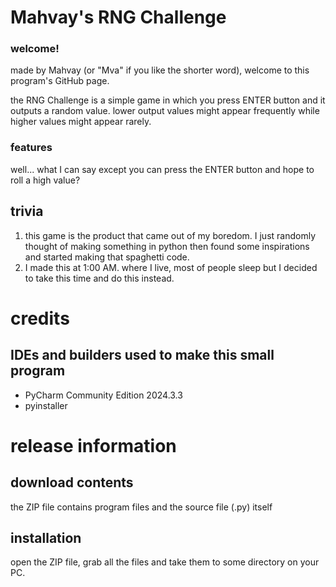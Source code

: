 # Mahvay's RNG Challenge
### welcome!
made by Mahvay (or "Mva" if you like the shorter word), welcome to this program's GitHub page.

the RNG Challenge is a simple game in which you press ENTER button and it outputs a random value.
lower output values might appear frequently while higher values might appear rarely.

### features
well... what I can say except you can press the ENTER button and hope to roll a high value?

## trivia
1. this game is the product that came out of my boredom. I just randomly thought of making something in python then found some inspirations and started making that spaghetti code.
2. I made this at 1:00 AM. where I live, most of people sleep but I decided to take this time and do this instead.

# credits
## IDEs and builders used to make this small program
* PyCharm Community Edition 2024.3.3
* pyinstaller

# release information
## download contents
the ZIP file contains program files and the source file (.py) itself
## installation
open the ZIP file, grab all the files and take them to some directory on your PC.
